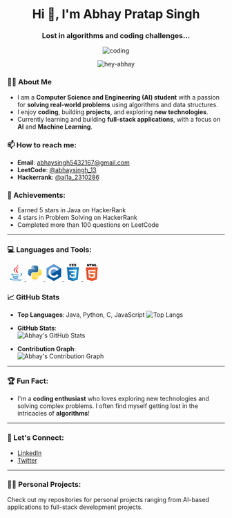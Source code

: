 <h1 align="center">Hi 👋, I'm Abhay Pratap Singh</h1>
<h3 align="center">Lost in algorithms and coding challenges...</h3>

<p align="center">
  <img src="https://media.giphy.com/media/H7f5ZGjvKXBaLbBigO/giphy.gif" alt="coding" width="400" />
</p>

<p align="center"> 
  <img src="https://komarev.com/ghpvc/?username=hey-abhay&label=Profile%20views&color=0e75b6&style=flat" alt="hey-abhay" />
</p>

### 👨‍💻 About Me
- I am a **Computer Science and Engineering (AI) student** with a passion for **solving real-world problems** using algorithms and data structures.
- I enjoy **coding**, building **projects**, and exploring **new technologies**.
- Currently learning and building **full-stack applications**, with a focus on **AI** and **Machine Learning**.

### 📫 How to reach me:
- **Email**: [abhaysingh5432167@gmail.com](mailto:abhaysingh5432167@gmail.com)
- **LeetCode**: [@abhaysingh_13](https://www.leetcode.com/abhaysingh_13)
- **Hackerrank**: [@ai1a_2310286](https://www.hackerearth.com/@ai1a_2310286)

### 🎯 Achievements:
- Earned 5 stars in Java on HackerRank
- 4 stars in Problem Solving on HackerRank
- Completed more than 100 questions on LeetCode
---

### 💻 Languages and Tools:
<p align="left">
  <a href="https://www.java.com" target="_blank" rel="noreferrer"> <img src="https://raw.githubusercontent.com/devicons/devicon/master/icons/java/java-original.svg" alt="java" width="40" height="40"/> </a>
  <a href="https://www.python.org" target="_blank" rel="noreferrer"> <img src="https://raw.githubusercontent.com/devicons/devicon/master/icons/python/python-original.svg" alt="python" width="40" height="40"/> </a>
  <a href="https://www.cprogramming.com/" target="_blank" rel="noreferrer"> <img src="https://raw.githubusercontent.com/devicons/devicon/master/icons/c/c-original.svg" alt="c" width="40" height="40"/> </a>
  <a href="https://www.w3schools.com/css/" target="_blank" rel="noreferrer"> <img src="https://raw.githubusercontent.com/devicons/devicon/master/icons/css3/css3-original-wordmark.svg" alt="css3" width="40" height="40"/> </a>
  <a href="https://www.w3.org/html/" target="_blank" rel="noreferrer"> <img src="https://raw.githubusercontent.com/devicons/devicon/master/icons/html5/html5-original-wordmark.svg" alt="html5" width="40" height="40"/> </a>
</p>

### 📈 GitHub Stats
- **Top Languages**: Java, Python, C, JavaScript
![Top Langs](https://github-readme-stats.vercel.app/api/top-langs/?username=hey-abhay&langs_count=6&layout=compact&theme=radical)

- **GitHub Stats**:  
![Abhay's GitHub Stats](https://github-readme-stats.vercel.app/api?username=hey-abhay&show_icons=true&count_private=true&hide_title=true&hide=prs&theme=radical)

- **Contribution Graph**:  
![Abhay's Contribution Graph](https://activity-graph.herokuapp.com/graph?username=hey-abhay&theme=react-dark)

---

### 🏆 Fun Fact:
- I'm a **coding enthusiast** who loves exploring new technologies and solving complex problems. I often find myself getting lost in the intricacies of **algorithms**!

---

### 🚀 Let's Connect:
- [LinkedIn](https://www.linkedin.com/in/abhay-singh-b47405315)
- [Twitter](https://twitter.com/Abhay_Singh)

---

### 👨‍💻 Personal Projects:
Check out my repositories for personal projects ranging from AI-based applications to full-stack development projects.
